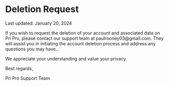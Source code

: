 <h1>Deletion Request</h1>
<p>Last updated: January 20, 2024</p>
<p>If you wish to request the deletion of your account and associated data on Pri Pro, please contact our support team at paulrooney03@gmail.com. They will assist you in initiating the account deletion process and address any questions you may have..</p>
<p>We appreciate your understanding and value your privacy.</p>
<p>Best regards,</p>
<p>Pri Pro Support Team</p>
